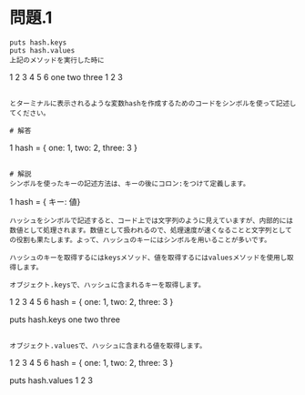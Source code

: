 # 問題.1
```
puts hash.keys
puts hash.values
上記のメソッドを実行した時に

```
1
2
3
4
5
6
one
two
three
1
2
3
```

とターミナルに表示されるような変数hashを作成するためのコードをシンボルを使って記述してください。

# 解答
```
1
hash = { one: 1, two: 2, three: 3 }
```

# 解説
シンボルを使ったキーの記述方法は、キーの後にコロン:をつけて定義します。

```
1
hash = { キー: 値}
```
ハッシュをシンボルで記述すると、コード上では文字列のように見えていますが、内部的には数値として処理されます。数値として扱われるので、処理速度が速くなることと文字列としての役割も果たします。よって、ハッシュのキーにはシンボルを用いることが多いです。

ハッシュのキーを取得するにはkeysメソッド、値を取得するにはvaluesメソッドを使用し取得します。

オブジェクト.keysで、ハッシュに含まれるキーを取得します。

```
1
2
3
4
5
6
hash = { one: 1, two: 2, three: 3 }

puts hash.keys
one
two
three
```

オブジェクト.valuesで、ハッシュに含まれる値を取得します。

```
1
2
3
4
5
6
hash = { one: 1, two: 2, three: 3 }

puts hash.values
1
2
3
```
